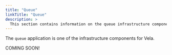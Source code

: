 ```yaml
---
title: "Queue"
linkTitle: "Queue"
description: >
  This section contains information on the queue infrastructure component.
---
```


The `queue` application is one of the infrastructure components for Vela.

COMING SOON!
